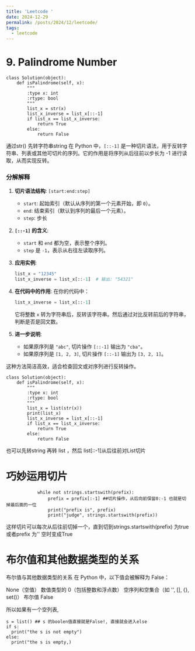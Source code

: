 ```yaml
---
title: 'Leetcode '
date: 2024-12-29
permalink: /posts/2024/12/leetcode/
tags:
  - leetcode
---
```


# 9. Palindrome Number

```
class Solution(object):
    def isPalindrome(self, x):
        """
        :type x: int
        :rtype: bool
        """
        list_x = str(x)
        list_x_inverse = list_x[::-1]
        if list_x == list_x_inverse:
            return True
        else:
            return False
```
通过str() 先转字符串string
在 Python 中，`[::-1]` 是一种切片语法，用于反转字符串、列表或其他可切片的序列。它的作用是将序列从后往前以步长为 -1 进行读取，从而实现反转。

### 分解解释
1. **切片语法结构**: `[start:end:step]`
   - `start`: 起始索引（默认从序列的第一个元素开始，即 `0`）。
   - `end`: 结束索引（默认到序列的最后一个元素）。
   - `step`: 步长

2. **`[::-1]` 的含义**:
   - `start` 和 `end` 都为空，表示整个序列。
   - `step` 是 `-1`，表示从右往左读取序列。

3. **应用实例**:
   ```python
   list_x = "12345"
   list_x_inverse = list_x[::-1]  # 输出: "54321"
   ```

4. **在代码中的作用**:
   在你的代码中：
   ```python
   list_x_inverse = list_x[::-1]
   ```
   它将整数 `x` 转为字符串后，反转该字符串。然后通过对比反转前后的字符串，判断是否是回文数。

5. **进一步说明**:
   - 如果原序列是 `"abc"`, 切片操作 `[::-1]` 输出为 `"cba"`。
   - 如果原序列是 `[1, 2, 3]`, 切片操作 `[::-1]` 输出为 `[3, 2, 1]`。

这种方法简洁高效，适合检查回文或对序列进行反转操作。

```
class Solution(object):
    def isPalindrome(self, x):
        """
        :type x: int
        :rtype: bool
        """
        list_x = list(str(x))
        print(list_x)
        list_x_inverse = list_x[::-1]
        if list_x == list_x_inverse:
            return True
        else:
            return False

```
也可以先转string 再转 list ，然后 list[::-1]从后往前对List切片


# 巧妙运用切片
```
            while not strings.startswith(prefix):
                prefix = prefix[:-1] ##切片操作，从后向前保留0:-1 也就是切掉最后面的一位
                print("prefix is", prefix)
                print("judge", strings.startswith(prefix))
```
这样切片可以每次从后往前切掉一个，直到切到strings.startswith(prefix) 为true 或者prefix 为'' 空时变成True

# 布尔值和其他数据类型的关系
布尔值与其他数据类型的关系
在 Python 中，以下值会被解释为 False：

None（空值）
数值类型的 0（包括整数和浮点数）
空序列和空集合（如 '', [], {}, set()）
布尔值 False

所以如果有一个空列表,
```
s = list() ## s 的boolen值直接就是False!, 直接就会进入else
if s:
  print("the s is not empty")
else:
  print("the s is empty,)
```
